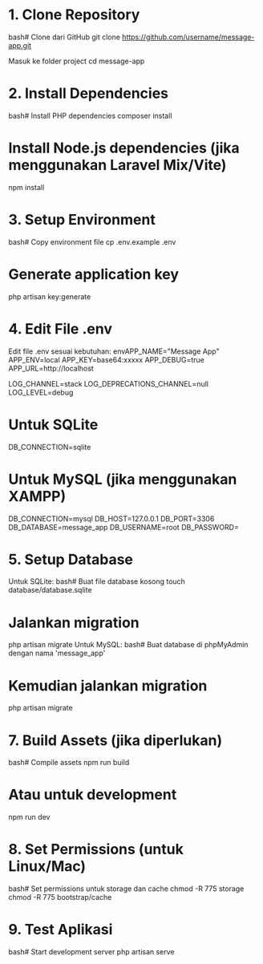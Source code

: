 # 1. Clone Repository
bash# Clone dari GitHub
git clone https://github.com/username/message-app.git

Masuk ke folder project
cd message-app

# 2. Install Dependencies
bash# Install PHP dependencies
composer install

# Install Node.js dependencies (jika menggunakan Laravel Mix/Vite)
npm install

# 3. Setup Environment
bash# Copy environment file
cp .env.example .env

# Generate application key
php artisan key:generate

# 4. Edit File .env
Edit file .env sesuai kebutuhan:
envAPP_NAME="Message App"
APP_ENV=local
APP_KEY=base64:xxxxx
APP_DEBUG=true
APP_URL=http://localhost

LOG_CHANNEL=stack
LOG_DEPRECATIONS_CHANNEL=null
LOG_LEVEL=debug

# Untuk SQLite
DB_CONNECTION=sqlite

# Untuk MySQL (jika menggunakan XAMPP)
DB_CONNECTION=mysql
DB_HOST=127.0.0.1
DB_PORT=3306
DB_DATABASE=message_app
DB_USERNAME=root
DB_PASSWORD=

# 5. Setup Database
Untuk SQLite:
bash# Buat file database kosong
touch database/database.sqlite

# Jalankan migration
php artisan migrate
Untuk MySQL:
bash# Buat database di phpMyAdmin dengan nama 'message_app'
# Kemudian jalankan migration
php artisan migrate

# 7. Build Assets (jika diperlukan)
bash# Compile assets
npm run build

# Atau untuk development
npm run dev

# 8. Set Permissions (untuk Linux/Mac)
bash# Set permissions untuk storage dan cache
chmod -R 775 storage
chmod -R 775 bootstrap/cache

# 9. Test Aplikasi
bash# Start development server
php artisan serve

